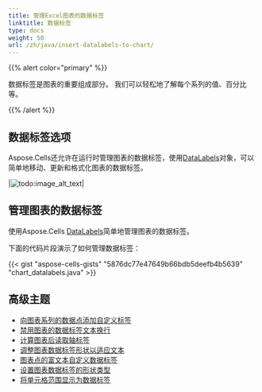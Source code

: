 ```yaml
---
title: 管理Excel图表的数据标签
linktitle: 数据标签
type: docs
weight: 50
url: /zh/java/insert-datalabels-to-chart/
---
```


{{% alert color="primary" %}}

数据标签是图表的重要组成部分。
我们可以轻松地了解每个系列的值、百分比等。

{{% /alert %}}

## **数据标签选项**
Aspose.Cells还允许在运行时管理图表的数据标签，使用[DataLabels](https://reference.aspose.com/cells/java/com.aspose.cells/DataLabels)对象，可以简单地移动、更新和格式化图表的数据标签。

|![todo:image_alt_text](chart_datalabels.png)|

## **管理图表的数据标签**
使用Aspose.Cells [DataLabels](https://reference.aspose.com/cells/java/com.aspose.cells/DataLabels)简单地管理图表的数据标签。

下面的代码片段演示了如何管理数据标签：


{{< gist "aspose-cells-gists" "5876dc77e47649b66bdb5deefb4b5639" "chart_datalabels.java" >}}

## **高级主题**
- [向图表系列的数据点添加自定义标签](/cells/zh/java/adding-custom-labels-to-data-points-in-the-series-of-the-chart/)
- [禁用图表的数据标签文本换行](/cells/zh/java/disable-text-wrapping-for-data-labels-of-the-chart/)
- [计算图表后读取轴标签](/cells/zh/java/read-axis-labels-after-calculating-the-chart/)
- [调整图表数据标签形状以适应文本](/cells/zh/java/resize-chart-s-data-label-shape-to-fit-text/)
- [图表点的富文本自定义数据标签](/cells/zh/java/rich-text-custom-data-label-of-chart-point/)
- [设置图表数据标签的形状类型](/cells/zh/java/set-the-shape-type-of-data-labels-of-chart/)
- [将单元格范围显示为数据标签](/cells/zh/java/showing-cell-range-as-the-data-labels/)

